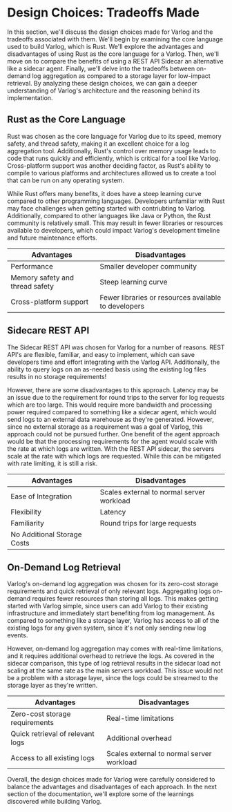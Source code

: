 # Design Choices: Tradeoffs Made

In this section, we'll discuss the design choices made for Varlog and the
tradeoffs associated with them. We'll begin by examining the core language
used to build Varlog, which is Rust. We'll explore the advantages and
disadvantages of using Rust as the core language for a Varlog. Then, we'll
move on to compare the benefits of using a REST API Sidecar an alternative
like a sidecar agent. Finally, we'll delve into the tradeoffs between on-demand
log aggregation as compared to  a storage layer for low-impact retrieval.
By analyzing these design choices, we can gain a deeper understanding of
Varlog's architecture and the reasoning behind its implementation.

## Rust as the Core Language

Rust was chosen as the core language for Varlog due to its speed, memory safety,
and thread safety, making it an excellent choice for a log aggregation tool.
Additionally, Rust's control over memory usage leads to code that runs quickly
and efficiently, which is critical for a tool like Varlog. Cross-platform support
was another deciding factor, as Rust's ability to compile to various platforms and
architectures allowed us to create a tool that can be run on any operating system.

While Rust offers many benefits, it does have a steep learning curve compared to
other programming languages. Developers unfamiliar with Rust may face challenges
when getting started with contriubting to Varlog. Additionally, compared to other
languages like Java or Python, the Rust community is relatively small. This may
result in fewer libraries or resources available to developers, which could impact
Varlog's development timeline and future maintenance efforts.

| Advantages | Disadvantages |
|-|-|
| Performance | Smaller developer community |
| Memory safety and thread safety |  Steep learning curve |
| Cross-platform support | Fewer libraries or resources available to developers |


## Sidecare REST API

The Sidecar REST API was chosen for Varlog for a number of reasons. REST API's are
flexible, familiar, and easy to implement, which can save developers time and effort
integrating with the Varlog API. Additionally, the ability to query logs on an
as-needed basis using the existing log files results in no storage requirements!

However, there are some disadvantages to this approach. Latency may be an issue due
to the requirement for round trips to the server for log requests which are too large.
This would require more bandwidth and processing power required compared to something
like a sidecar agent, which would send logs to an external data warehouse as they're
generated. However, since no external storage as a requirement was a goal of Varlog,
this approach could not be pursued further. One benefit of the agent approach would be
that the processing requirements for the agent would scale with the rate at which logs
are written. With the REST API sidecar, the servers scale at the rate with which logs
are requested. While this can be mitigated with rate limiting, it is still a risk.

| Advantages | Disadvantages |
|-|-|
| Ease of Integration | Scales external to normal server workload |
| Flexibility | Latency |
| Familiarity | Round trips for large requests |
| No Additional Storage Costs |  |

## On-Demand Log Retrieval

Varlog's on-demand log aggregation was chosen for its zero-cost storage requirements
and quick retrieval of only relevant logs. Aggregating logs on-demand requires fewer
resources than storing all logs. This makes getting started with Varlog simple, since
users can add Varlog to their existing infrastructure and immediately start benefiting
from log management. As compared to something like a storage layer, Varlog has access
to all of the existing logs for any given system, since it's not only sending new log
events.

However, on-demand log aggregation may comes with real-time limitations, and it
requires additional overhead to retrieve the logs. As covered in the sidecar comparison,
this type of log retrieval results in the sidecar load not scaling at the same rate
as the main servers workload. This issue would not be a problem with a storage layer,
since the logs could be streamed to the storage layer as they're written.

| Advantages | Disadvantages |
|-|-|
| Zero-cost storage requirements | Real-time limitations |
| Quick retrieval of relevant logs | Additional overhead |
| Access to all existing logs | Scales external to normal server workload |

Overall, the design choices made for Varlog were carefully considered to balance the
advantages and disadvantages of each approach. In the next section of the
documentation, we'll explore some of the learnings discovered while building Varlog.
